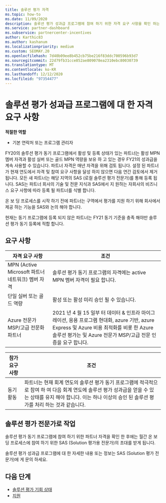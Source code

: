 ```yaml
---
title: 솔루션 평가 자격
ms.topic: how-to
ms.date: 11/09/2020
description: 솔루션 평가 성과급 프로그램에 참여 하기 위한 자격 요구 사항을 확인 하는 방법에 대해 알아봅니다.
ms.service: partner-dashboard
ms.subservice: partnercenter-incentives
author: Karthic83
ms.author: kashanum
ms.localizationpriority: medium
ms.custom: SEOMAY.20
ms.openlocfilehash: 7d40b09ee8b452cb75be216f83ddc700596b93d7
ms.sourcegitcommit: 22d79fb31cce852ae809078ea2310ebc80030739
ms.translationtype: MT
ms.contentlocale: ko-KR
ms.lasthandoff: 12/12/2020
ms.locfileid: "97354477"
---
```

# <a name="eligibility-requirements-for-the-solution-assessment-incentives-program"></a>솔루션 평가 성과급 프로그램에 대 한 자격 요구 사항

**적절한 역할**

- 기본 연락처 또는 프로그램 관리자

FY20의 솔루션 평가 동기 프로그램에서 활성 및 등록 상태가 있는 파트너는 활성 MPN 멤버 자격과 활성 실버 또는 골드 MPN 역량을 보유 하 고 있는 경우 FY21의 성과급을 계속 사용할 수 있습니다. 파트너 자격은 매년 자격을 위해 검토 됩니다. 설정 된 파트너가 현재 연도에서 자격 및 참여 요구 사항을 달성 하지 않으면 다음 연간 검토에서 제거 됩니다. 모든 새 파트너는 해당 지역의 SAS (로컬 솔루션 평가 전문가)를 통해 등록 됩니다. SAS는 파트너 회사의 기술 및 전문 지식과 SAS에서 지 원하는 자회사의 비즈니스 요구 사항에 따라 등록 될 파트너를 식별 합니다.

온 보 딩 프로세스를 시작 하기 전에 파트너는 구역에서 평가를 지원 하기 위해 회사에서 제공 하는 기능을 SAS와 논의 해야 합니다.

현재는 동기 프로그램에 등록 되지 않은 파트너는 FY21 동기 기준을 충족 해야만 솔루션 평가 동기 등록에 적합 합니다.

## <a name="requirements"></a>요구 사항

|**자격 요구 사항**|**조건**|
|-----------------------|------------------|
|MPN (Active Microsoft 파트너 네트워크) 멤버 자격|솔루션 평가 동기 프로그램의 자격에는 active MPN 멤버 자격이 필요 합니다.|
|단일 실버 또는 골드 역량|활성 또는 활성 미리 승인 될 수 있습니다.|
|Azure 전문가 MSP/고급 전문화 파트너|2021 년 4 월 15 일부 터 데이터 & 인프라 마이그레이션, 응용 프로그램 현대화, azure 기반, azure Express 및 Azure 비용 최적화를 비롯 한 Azure 솔루션 평가는 및 Azure 전문가 MSP/고급 전문 인증을 요구 합니다.|

|**참가 요구 사항**|**조건**|
|-------------------------|-------------------------------------|
|동기 활동|파트너는 현재 회계 연도의 솔루션 평가 동기 프로그램에 적극적으로 참여 하 여 다음 회계 연도에 솔루션 평가 성과급을 얻을 수 있는 상태를 유지 해야 합니다. 이는 하나 이상의 승인 된 솔루션 평가를 처리 하는 것과 같습니다.|

## <a name="work-with-solution-assessment-specialist"></a>솔루션 평가 전문가로 작업

솔루션 평가 동기 프로그램에 참여 하기 위한 파트너 자격을 확인 한 후에는 월간 온 보 딩 프로세스에 참여 하기 위한 SAS (Solution 평가용 전문가)의 초대를 받게 됩니다.

솔루션 평가 성과급 프로그램에 대 한 자세한 내용 또는 정보는 SAS (Solution 평가 전문가)에 게 문의 하세요.

## <a name="next-steps"></a>다음 단계

- [솔루션 평가 기회 상태](chip-solution-assessment.md)
- [지원](report-problems-with-partner-center.md)









